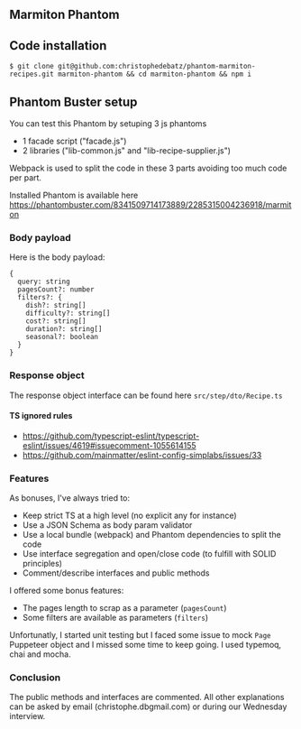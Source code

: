 ## Marmiton Phantom
## Code installation

```
$ git clone git@github.com:christophedebatz/phantom-marmiton-recipes.git marmiton-phantom && cd marmiton-phantom && npm i
```

## Phantom Buster setup
You can test this Phantom by setuping 3 js phantoms
- 1 facade script ("facade.js")
- 2 libraries ("lib-common.js" and "lib-recipe-supplier.js")

Webpack is used to split the code in these 3 parts avoiding too much code per part.

Installed Phantom is available here https://phantombuster.com/8341509714173889/2285315004236918/marmiton

### Body payload
Here is the body payload:
```
{
  query: string
  pagesCount?: number
  filters?: {
    dish?: string[]
    difficulty?: string[]
    cost?: string[]
    duration?: string[]
    seasonal?: boolean
  }
}
```

### Response object
The response object interface can be found here `src/step/dto/Recipe.ts`

#### TS ignored rules
- https://github.com/typescript-eslint/typescript-eslint/issues/4619#issuecomment-1055614155
- https://github.com/mainmatter/eslint-config-simplabs/issues/33

### Features
As bonuses, I've always tried to:
- Keep strict TS at a high level (no explicit any for instance)
- Use a JSON Schema as body param validator
- Use a local bundle (webpack) and Phantom dependencies to split the code
- Use interface segregation and open/close code (to fulfill with SOLID principles)
- Comment/describe interfaces and public methods

I offered some bonus features:
- The pages length to scrap as a parameter (`pagesCount`)
- Some filters are available as parameters (`filters`)

Unfortunatly, I started unit testing but I faced some issue to mock `Page` Puppeteer object and I missed some time to keep going.
I used typemoq, chai and mocha.

### Conclusion

The public methods and interfaces are commented.
All other explanations can be asked by email (christophe.db<at>gmail.com) or during our Wednesday interview.
